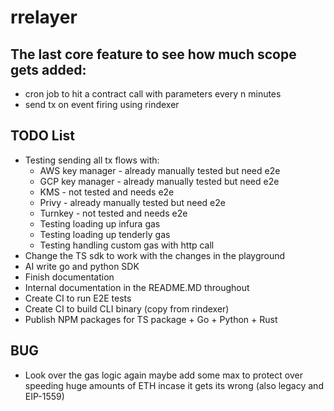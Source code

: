 # rrelayer

## The last core feature to see how much scope gets added:
- cron job to hit a contract call with parameters every n minutes
- send tx on event firing using rindexer

## TODO List

- Testing sending all tx flows with:
  - AWS key manager - already manually tested but need e2e
  - GCP key manager - already manually tested but need e2e
  - KMS - not tested and needs e2e
  - Privy - already manually tested but need e2e
  - Turnkey - not tested and needs e2e
  - Testing loading up infura gas 
  - Testing loading up tenderly gas
  - Testing handling custom gas with http call
- Change the TS sdk to work with the changes in the playground
- AI write go and python SDK
- Finish documentation
- Internal documentation in the README.MD throughout
- Create CI to run E2E tests
- Create CI to build CLI binary (copy from rindexer)
- Publish NPM packages for TS package + Go + Python + Rust

## BUG

- Look over the gas logic again maybe add some max to protect over speeding huge amounts of ETH incase it gets its wrong (also legacy and EIP-1559)